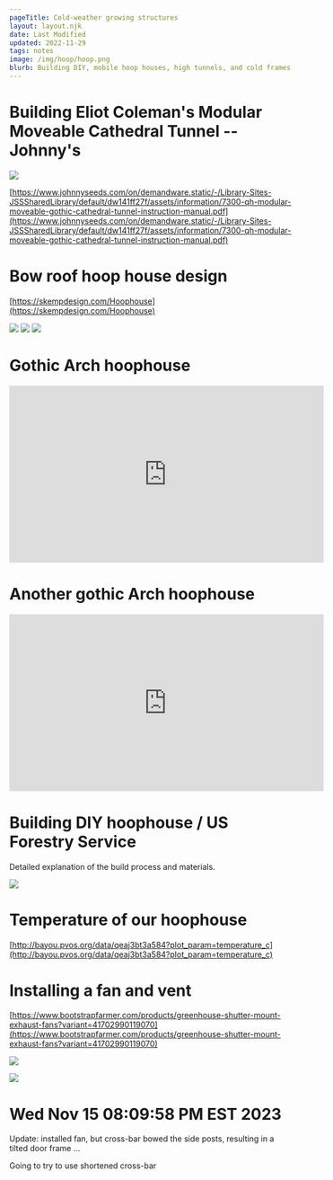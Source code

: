 ```yaml
---
pageTitle: Cold-weather growing structures 
layout: layout.njk
date: Last Modified
updated: 2022-11-29
tags: notes 
image: /img/hoop/hoop.png
blurb: Building DIY, mobile hoop houses, high tunnels, and cold frames.
---
```


# Building Eliot Coleman's Modular Moveable Cathedral Tunnel -- Johnny's

![](/img/hoophouse/coleman_gothic.png)

[https://www.johnnyseeds.com/on/demandware.static/-/Library-Sites-JSSSharedLibrary/default/dw141ff27f/assets/information/7300-qh-modular-moveable-gothic-cathedral-tunnel-instruction-manual.pdf](https://www.johnnyseeds.com/on/demandware.static/-/Library-Sites-JSSSharedLibrary/default/dw141ff27f/assets/information/7300-qh-modular-moveable-gothic-cathedral-tunnel-instruction-manual.pdf)

# Bow roof hoop house design

[https://skempdesign.com/Hoophouse](https://skempdesign.com/Hoophouse)

![](/img/hoophouse/bow_roof.jpg) ![](/img/hoophouse/with_cover.jpeg) ![](/img/hoophouse/inside.jpg)


# Gothic Arch hoophouse

<iframe width="560" height="315" src="https://www.youtube.com/embed/KqWExL3QE74" title="YouTube video player" frameborder="0" allow="accelerometer; autoplay; clipboard-write; encrypted-media; gyroscope; picture-in-picture; web-share" allowfullscreen></iframe>

# Another gothic Arch hoophouse

<iframe width="560" height="315" src="https://www.youtube.com/embed/4xIJuPCxbf8" title="YouTube video player" frameborder="0" allow="accelerometer; autoplay; clipboard-write; encrypted-media; gyroscope; picture-in-picture; web-share" allowfullscreen></iframe>

# Building DIY hoophouse / US Forestry Service

Detailed explanation of the build process and materials.

[![](/img/hoophouse/GreenhouseBuild1-1-1.jpg)](https://www.iamcountryside.com/fences-sheds-barns/build-greenhouse-the-easy-way/)

# Temperature of our hoophouse

[http://bayou.pvos.org/data/qeaj3bt3a584?plot_param=temperature_c](http://bayou.pvos.org/data/qeaj3bt3a584?plot_param=temperature_c)

# Installing a fan and vent

[https://www.bootstrapfarmer.com/products/greenhouse-shutter-mount-exhaust-fans?variant=41702990119070](https://www.bootstrapfarmer.com/products/greenhouse-shutter-mount-exhaust-fans?variant=41702990119070)

![](/img/hoophouse/bootstrap_fan.png)

![](/img/hoophouse/fan_mount.png)


# Wed Nov 15 08:09:58 PM EST 2023

Update: installed fan, but cross-bar bowed the side posts, resulting in a tilted door frame ...

Going to try to use shortened cross-bar


